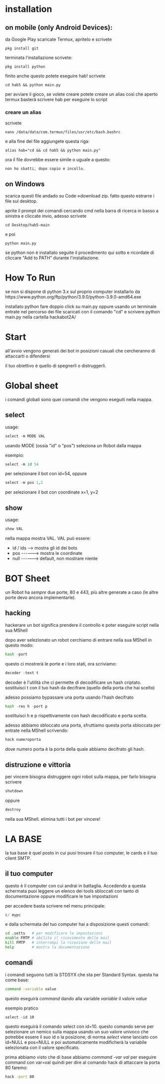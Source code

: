 # installation
## on mobile (only Android Devices):
da Google Play scaricate Termux, apritelo e scrivete
```linux
pkg install git
```
terminata l'installazione scrivete:
```linux
pkg install python
```
finito anche questo potete eseguire hab! scrivete
```linux
cd hab5 && python main.py
```
per avviare il gioco, se volete creare potete creare un alias così che aperto termux basterà scrivere hab per eseguire lo script
### creare un alias
scrivete
```linux
nano /data/data/com.termux/files/usr/etc/bash.bashrc
```
e alla fine del file aggiungete questa riga:
```linux
alias hab="cd && cd hab5 && python main.py"
```
ora il file dovrebbe essere simile o uguale a questo:
```
non ho sbatti, dopo copio e incollo.
```
## on Windows
 scarica questi file andado su Code->download zip. fatto questo estrarre i file sul desktop. 
 
 aprite il prompt dei comandi cercando cmd nella barra di ricerca in basso a sinistra e cliccate invio, adesso scrivete 
 ```linux
 cd Desktop/hab5-main
 ```
 e poi
 ```
 python main.py
 ```
 se python non è installato seguite il procedimento qui sotto e ricordate di cliccare "Add to PATH" durante l'installazione.


<h1>How To Run</h1>
se non si dispone di python 3.x sul proprio computer installarlo da https://www.python.org/ftp/python/3.9.0/python-3.9.0-amd64.exe

installato python fare doppio click su main.py oppure usando un terminale entrate nel percorso dei file scaricati con il comando "cd" e 
scrivere python main.py nella cartella hackabot2A/

<h1>Start</h1>
all'avvio vengono generati dei bot in posizioni casuali che cercheranno di attaccarti o difendersi

il tuo obiettivo è quello di spegnerli o distruggerli.

# Global sheet
i comandi globali sono quei comandi che vengono eseguiti nella mappa.

## select
usage:
```python
select -m MODE VAL
```
usando MODE (ossia "id" o "pos") seleziona un Robot dalla mappa

esempio:
```python
select -m id 54
```
per selezionare il bot con id=54, oppure
```python
select -m pos 1,2
```
per selezionare il bot con coordinate x=1, y=2

## show
usage:
```python
show VAL
```
nella mappa mostra VAL.
VAL può essere:
- id / ids --> mostra gli id dei bots
- pos  ------> mostra le coordinate
- null ------> default, non mostrare niente


# BOT Sheet

un Robot ha _sempre_ due porte, 80 e 443, più altre generate a caso (le altre porte devo ancora implementarle).

## hacking
hackerare un bot significa prendere il controllo e poter eseguire script nella sua MShell

dopo aver selezionato un robot cerchiamo di entrare nella sua MShell in questo modo:

```python
hash -port
```
questo ci mostrerà le porte e i loro stati, ora scriviamo:

```python
decoder -text t
```
decoder è l'utilità che ci permette di decodificare un hash criptato. sostituisci t con il tuo hash da decifrare (quello della porta che hai scelto)

adesso possiamo bypassare una porta usando l'hash decifrato
```python
hash -res h -port p
```
sostituisci h e p rispettivamente con hash decodificato e porta scelta.

adesso abbiamo sbloccato una porta, sfruttiamo questa porta sbloccata per entrate nella MShell scrivendo:
```python
hack numeroporta
```
dove numero porta è la porta della quale abbiamo decifrato gli hash.

## distruzione e vittoria
per vincere bisogna distruggere ogni robot sulla mappa, per farlo bisogna scrivere
```python
shutdown
```
oppure
```python
destroy
```
nella sua MShell. elimina tutti i bot per vincere!


# LA BASE
la tua base è quel posto in cui puoi trovare il tuo computer, le cards e il tuo client SMTP.
## il tuo computer
questo è il computer con cui andrai in battaglia. Accedendo a questa schermata puoi leggere un elenco dei tools sbloccati con tanto di documentazione oppure modificare le tue impostazioni

per accedere basta scrivere nel menu principale:
```python
c/ mypc
```
e dalla schermata del tuo computer hai a disposizione questi comandi:
```sh
cd .setts   # per modificare le impostazioni
enable FMTP # abilita il ricevimento delle mail
kill FMTP   # interrompi la ricezione delle mail
help        # mostra la documentazione
```

## comandi
i comandi seguono tutti la STDSYX che sta per Standard Syntax. questa ha come base:
```sh
command -variable value
```
questo eseguirà _command_ dando alla variable _variable_ il valore _value_

esempio pratico
```
select -id 10
```
questo eseguirà il comando select con id=10. questo comando serve per selezionare un nemico sulla mappa usando un suo valore univoco che potrebbe essere il suo id o la posizione, di norma _select_ viene lanciato con id=NULL e pos=NULL e poi automaticamente modificherà la variabile selezionata con il valore specificato. 

prima abbiamo visto che di base abbiamo _command -var val_ per eseguire command con var=val quindi per dire al comando hack di attaccare la porta 80 faremo:

```sh
hack -port 80
```

